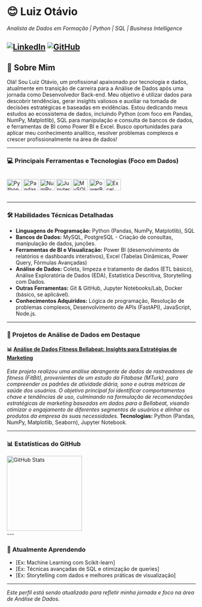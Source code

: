 # 😊 Luiz Otávio
*Analista de Dados em Formação | Python | SQL | Business Intelligence*

[![LinkedIn](https://img.shields.io/badge/LinkedIn-Conectar-blue?style=flat-square&logo=linkedin)](https://www.linkedin.com/in/luizotavioo/)
[![GitHub](https://img.shields.io/badge/GitHub-luzotavio-lightgrey?style=flat-square&logo=github)](https://github.com/luzotavio)
---

## 👋 Sobre Mim
Olá! Sou Luiz Otávio, um profissional apaixonado por tecnologia e dados, atualmente em transição de carreira para a Análise de Dados após uma jornada como Desenvolvedor Back-end. Meu objetivo é utilizar dados para descobrir tendências, gerar insights valiosos e auxiliar na tomada de decisões estratégicas e baseadas em evidências. Estou dedicando meus estudos ao ecossistema de dados, incluindo Python (com foco em Pandas, NumPy, Matplotlib), SQL para manipulação e consulta de bancos de dados, e ferramentas de BI como Power BI e Excel. Busco oportunidades para aplicar meu conhecimento analítico, resolver problemas complexos e crescer profissionalmente na área de dados!

---

### 💻 Principais Ferramentas e Tecnologias (Foco em Dados)
<div style="display: inline_block"><br>
  <img align="center" alt="Python" title="Python" height="30" width="40" src="https://cdn.jsdelivr.net/gh/devicons/devicon@latest/icons/python/python-original.svg">
  <img align="center" alt="Pandas" title="Pandas" height="30" width="40" src="https://cdn.jsdelivr.net/gh/devicons/devicon@latest/icons/pandas/pandas-original-wordmark.svg">
  <img align="center" alt="NumPy" title="NumPy" height="30" width="40" src="https://cdn.jsdelivr.net/gh/devicons/devicon@latest/icons/numpy/numpy-original-wordmark.svg">
  <img align="center" alt="Jupyter" title="Jupyter Notebook" height="30" width="40" src="https://cdn.jsdelivr.net/gh/devicons/devicon@latest/icons/jupyter/jupyter-original-wordmark.svg">
  <img align="center" alt="MySQL" title="SQL (MySQL)" height="30" width="40" src="https://cdn.jsdelivr.net/gh/devicons/devicon@latest/icons/mysql/mysql-original-wordmark.svg">
  <img align="center" alt="PowerBI" title="Power BI" height="30" width="40" src="https://img.shields.io/badge/PowerBI-F2C811?style=for-the-badge&logo=powerbi&logoColor=black">
  <img align="center" alt="Excel" title="Excel" height="30" width="40" src="https://img.shields.io/badge/Microsoft_Excel-217346?style=for-the-badge&logo=microsoft-excel&logoColor=white">
  </div>

<br/>

---

### 🛠️ Habilidades Técnicas Detalhadas

- **Linguagens de Programação:** Python (Pandas, NumPy, Matplotlib), SQL
- **Bancos de Dados:** MySQL, PostgreSQL - Criação de consultas, manipulação de dados, junções.
- **Ferramentas de BI e Visualização:** Power BI (desenvolvimento de relatórios e dashboards interativos), Excel (Tabelas Dinâmicas, Power Query, Fórmulas Avançadas)
- **Análise de Dados:** Coleta, limpeza e tratamento de dados (ETL básico), Análise Exploratória de Dados (EDA), Estatística Descritiva, Storytelling com Dados.
- **Outras Ferramentas:** Git & GitHub, Jupyter Notebooks/Lab, Docker (básico, se aplicável).
- **Conhecimentos Adquiridos:** Lógica de programação, Resolução de problemas complexos, Desenvolvimento de APIs (FastAPI), JavaScript, Node.js.

---

### 🚀 Projetos de Análise de Dados em Destaque

#### 📊 [Análise de Dados Fitness Bellabeat: Insights para Estratégias de Marketing](https://github.com/luzotavio/Bellabeat-Data-Analysis-Google-Capstone-Project.git)
*Este projeto realizou uma análise abrangente de dados de rastreadores de fitness (FitBit), provenientes de um estudo da Fitabase (MTurk), para compreender os padrões de atividade diária, sono e outras métricas de saúde dos usuários. O objetivo principal foi identificar comportamentos chave e tendências de uso, culminando na formulação de recomendações estratégicas de marketing baseadas em dados para a Bellabeat, visando otimizar o engajamento de diferentes segmentos de usuários e alinhar os produtos da empresa às suas necessidades.*
**Tecnologias:** Python (Pandas, NumPy, Matplotlib, Seaborn), Jupyter Notebook.

---

### 📊 Estatísticas do GitHub
<p>
  <img 
    align="left" 
    alt="GitHub Stats" 
    height="200" 
    src="https://github-readme-stats.vercel.app/api/top-langs/?username=luzotavio&theme=tokyonight&layout=compact&custom_title=Tecnologias&langs_count=9" 
  />
</p>
<br clear="left"/> ---

### 🌱 Atualmente Aprendendo
- [Ex: Machine Learning com Scikit-learn]
- [Ex: Técnicas avançadas de SQL e otimização de queries]
- [Ex: Storytelling com dados e melhores práticas de visualização]

---
*Este perfil está sendo atualizado para refletir minha jornada e foco na área de Análise de Dados.*
